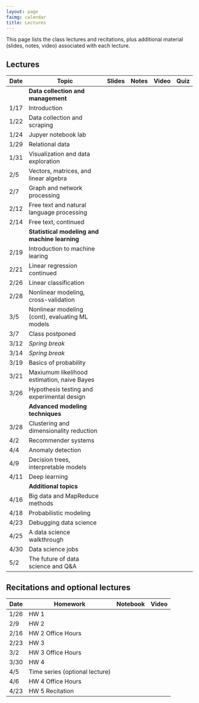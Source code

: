 ```yaml
---
layout: page
faimg: calendar
title: Lectures
---
```

This page lists the class lectures and recitations, plus additional material (slides, notes, video) associated with each lecture.

## Lectures

| Date | Topic | Slides | Notes | Video | Quiz |
| --- | --- | :---: | :---: | :---: | :---: |
| | **Data collection and management** | | | | |
| 1/17 | Introduction  | [<i class="fa fa-file-pdf-o"></i>](/notes/intro/intro.pdf) | [<i class="fa fa-file-text-o"></i>](/notes/intro) | [<i class="fa fa-video-camera"></i>](https://scs.hosted.panopto.com/Panopto/Pages/Viewer.aspx?id=9fb318db-2179-4391-932c-a86b0147d2c3) | [<i class="fa fa-question"></i>](https://goo.gl/forms/L5IMW0AtGhUx2CJJ2) |
| 1/22 | Data collection and scraping | [<i class="fa fa-file-pdf-o"></i>](/notes/data_collection/data_collection.pdf)  | [<i class="fa fa-file-text-o"></i>](/notes/data_collection) | [<i class="fa fa-video-camera"></i>](https://scs.hosted.panopto.com/Panopto/Pages/Viewer.aspx?id=cf488bfb-1ee9-42dc-b52c-a87001492b89) |[<i class="fa fa-question"></i>](https://goo.gl/forms/oQCGh4UXyw01Z1Nh1) |
| 1/24 | Jupyer notebook lab | [<i class="fa fa-file-pdf-o"></i>](/notes/jupyter/jupyter.pdf) |  [<i class="fa fa-file-text-o"></i>](/notes/jupyter/jupyter.tar.gz) | [<i class="fa fa-video-camera"></i>](https://scs.hosted.panopto.com/Panopto/Pages/Viewer.aspx?id=25f2f8cd-9e3f-43bd-993d-a8720148d766) | [<i class="fa fa-question"></i>](https://goo.gl/forms/5HHD3snlSP2iHEOu1)  |
| 1/29 | Relational data | [<i class="fa fa-file-pdf-o"></i>](/notes/relational_data/relational_data.pdf) | [<i class="fa fa-file-text-o"></i>](/notes/relational_data) | [<i class="fa fa-video-camera"></i>](https://scs.hosted.panopto.com/Panopto/Pages/Viewer.aspx?id=4909e4db-e1ac-4556-a14a-a87701490267) | [<i class="fa fa-question"></i>](https://goo.gl/forms/koPDAMkXYsvW1YPV2) |
| 1/31 | Visualization and data exploration | [<i class="fa fa-file-pdf-o"></i>](/notes/visualization/visualization.pdf)  | [<i class="fa fa-file-text-o"></i>](/notes/visualization) | [<i class="fa fa-video-camera"></i>](https://scs.hosted.panopto.com/Panopto/Pages/Viewer.aspx?id=e99996af-3f74-44bb-ad84-a87901482fab) | [<i class="fa fa-question"></i>](https://docs.google.com/forms/d/e/1FAIpQLSfDvY1AkLY8ZWirluOxFlpsMXzrKWdQ55PmarFOpgKG7NGS-Q/viewform?usp=sf_link) |
| 2/5  | Vectors, matrices, and linear algebra | [<i class="fa fa-file-pdf-o"></i>](/notes/matrices/matrices.pdf)  | [<i class="fa fa-file-text-o"></i>](/notes/matrices) | [<i class="fa fa-video-camera"></i>](https://scs.hosted.panopto.com/Panopto/Pages/Viewer.aspx?id=2b53302b-9a48-48ab-93bf-a87e01488d2b)  | [<i class="fa fa-question"></i>](https://goo.gl/forms/KORScdLk1RypxM6S2) |
| 2/7  | Graph and network processing | [<i class="fa fa-file-pdf-o"></i>](/notes/graphs/graphs.pdf) | [<i class="fa fa-file-text-o"></i>](/notes/graphs) | [<i class="fa fa-video-camera"></i>](https://scs.hosted.panopto.com/Panopto/Pages/Viewer.aspx?id=362c00ae-e0ef-4719-9b99-a8800148f2f5) | [<i class="fa fa-question"></i>](https://goo.gl/forms/zMAwoP3cZSZLJsLS2) |
| 2/12 | Free text and natural language processing | [<i class="fa fa-file-pdf-o"></i>](/notes/free_text/free_text.pdf) | [<i class="fa fa-file-text-o"></i>](/notes/free_text)  | [<i class="fa fa-video-camera"></i>](https://scs.hosted.panopto.com/Panopto/Pages/Viewer.aspx?id=9ff0beff-4a8e-4de7-8b90-a8850148a15a) | [<i class="fa fa-question"></i>](https://goo.gl/forms/fcXMDr9oL6mWvC5p2) |
| 2/14 | Free text, continued | [<i class="fa fa-file-pdf-o"></i>](/notes/free_text/free_text.pdf) | [<i class="fa fa-file-text-o"></i>](/notes/free_text)  | [<i class="fa fa-video-camera"></i>](https://scs.hosted.panopto.com/Panopto/Pages/Viewer.aspx?id=ca587e01-7b16-4376-8ff7-a88701498f98) | [<i class="fa fa-question"></i>](https://goo.gl/forms/QH1zUtvJ79c2SA0D3) |
| | **Statistical modeling and machine learning** || | | |
| 2/19 | Introduction to machine learing | [<i class="fa fa-file-pdf-o"></i>](/notes/ml_intro/ml_intro.pdf) | [<i class="fa fa-file-text-o"></i>](/notes/ml_intro) | [<i class="fa fa-video-camera"></i>](https://scs.hosted.panopto.com/Panopto/Pages/Viewer.aspx?id=12615ab6-9b01-41a5-9a8d-a88c014940e3) | [<i class="fa fa-question"></i>](https://goo.gl/forms/STCvjhbwl8OjQDtz2)|
| 2/21 | Linear regression continued | [<i class="fa fa-file-pdf-o"></i>](/notes/ml_intro/ml_intro.pdf) | [<i class="fa fa-file-text-o"></i>](/notes/ml_intro) | [<i class="fa fa-video-camera"></i>](https://scs.hosted.panopto.com/Panopto/Pages/Viewer.aspx?id=d66cde20-706e-4c9a-a091-a88e01495f3c) |[<i class="fa fa-question"></i>](https://goo.gl/forms/hRZJLfCTMhwgN7fz2) |
| 2/26 | Linear classification | [<i class="fa fa-file-pdf-o"></i>](/notes/linear_classification/linear_classification.pdf) |[<i class="fa fa-file-text-o"></i>](/notes/linear_classification) | [<i class="fa fa-video-camera"></i>](https://scs.hosted.panopto.com/Panopto/Pages/Viewer.aspx?id=8c9db180-92b5-48f5-92d4-a8930148e58c)  | [<i class="fa fa-question"></i>](https://goo.gl/forms/ikdMRh98YnqqGpmB2) |
| 2/28 | Nonlinear modeling, cross-validation | [<i class="fa fa-file-pdf-o"></i>](/notes/nonlinear_modeling/nonlinear_modeling.pdf) | [<i class="fa fa-file-text-o"></i>](/notes/nonlinear_modeling) | [<i class="fa fa-video-camera"></i>](https://scs.hosted.panopto.com/Panopto/Pages/Viewer.aspx?id=6af0e6c2-4b6a-47e0-899c-a89501488441)| [<i class="fa fa-question"></i>](https://goo.gl/forms/n9POWJKOcgpqpyir2) |
| 3/5  | Nonlinear modeling (cont), evaluating ML models | [<i class="fa fa-file-pdf-o"></i>](/notes/evaluation/evaluation.pdf) | [<i class="fa fa-file-text-o"></i>](/notes/nonlinear_modeling) | [<i class="fa fa-video-camera"></i>](https://scs.hosted.panopto.com/Panopto/Pages/Viewer.aspx?id=1c1a9c89-c265-4b56-9585-a89a014966e0) | [<i class="fa fa-question"></i>](https://goo.gl/forms/JYtvYzlmYlDJ49n82)|
| 3/7  | Class postponed || | | |
| 3/12 | *Spring break* || | | |
| 3/14 | *Spring break*  || | | |
| 3/19 | Basics of probability | [<i class="fa fa-file-pdf-o"></i>](/notes/probability/probability.pdf)  |  [<i class="fa fa-file-text-o"></i>](/notes/probability) | [<i class="fa fa-video-camera"></i>](https://scs.hosted.panopto.com/Panopto/Pages/Viewer.aspx?id=6d87101f-085d-4880-8cdc-a8a80138a7f4) | [<i class="fa fa-question"></i>](https://goo.gl/forms/ylmI2nuqmMZYo78Q2) |
| 3/21 | Maxiumum likelihood estimation, naive Bayes | [<i class="fa fa-file-pdf-o"></i>](/notes/mle/mle.pdf) | [<i class="fa fa-file-text-o"></i>](/notes/mle)  | [<i class="fa fa-video-camera"></i>](https://scs.hosted.panopto.com/Panopto/Pages/Viewer.aspx?id=a2f8bcbe-636e-4a03-9ddc-a8aa01390794) | [<i class="fa fa-question"></i>](https://goo.gl/forms/HWQAaKb1QOWv3qzf2) |
| 3/26 | Hypothesis testing and experimental design | [<i class="fa fa-file-pdf-o"></i>](/notes/hypothesis_testing/hypothesis_testing.pdf) | | [<i class="fa fa-video-camera"></i>](https://scs.hosted.panopto.com/Panopto/Pages/Viewer.aspx?id=2381c1ec-ba25-48e6-ac09-a8af01386c20) | [<i class="fa fa-question"></i>](https://goo.gl/forms/XVyljTZF1oPqGzJq1) |
| | **Advanced modeling techniques** |  | | | |
| 3/28 | Clustering and dimensionality reduction  |[<i class="fa fa-file-pdf-o"></i>](/notes/unsupervised/unsupervised.pdf) | [<i class="fa fa-file-text-o"></i>](/notes/unsupervised) | [<i class="fa fa-video-camera"></i>](https://scs.hosted.panopto.com/Panopto/Pages/Viewer.aspx?id=050c9e80-1b16-4852-9df7-a8b10138f6e6) | [<i class="fa fa-question"></i>](https://goo.gl/forms/NeZsmZuWsFnj7dYS2) |
| 4/2  | Recommender systems | [<i class="fa fa-file-pdf-o"></i>](/notes/recommender/recommender_systems.pdf) | [<i class="fa fa-file-text-o"></i>](/notes/recommender) | [<i class="fa fa-video-camera"></i>](https://scs.hosted.panopto.com/Panopto/Pages/Viewer.aspx?id=d201afa4-ba5d-4e47-b822-a8b601383dab)| [<i class="fa fa-question"></i>](https://goo.gl/forms/xtQMdymgD85O9vtu2)|   
| 4/4  | Anomaly detection | [<i class="fa fa-file-pdf-o"></i>](/notes/anomaly_detection/anomaly_detection.pdf)  | | [<i class="fa fa-video-camera"></i>](https://scs.hosted.panopto.com/Panopto/Pages/Viewer.aspx?id=94549858-3ff6-4910-8364-a8b80138f8b5) | [<i class="fa fa-question"></i>](https://goo.gl/forms/zZ8Yo8QUm8Ic0pZw1) |
| 4/9  | Decision trees, interpretable models | [<i class="fa fa-file-pdf-o"></i>](/notes/decision_trees/decision_trees.pdf) | | [<i class="fa fa-video-camera"></i>](https://scs.hosted.panopto.com/Panopto/Pages/Viewer.aspx?id=528b2d49-7497-479a-877f-a8bd0139747f) | [<i class="fa fa-question"></i>](https://goo.gl/forms/HTjrDQTef7BV8TAC2) |
| 4/11 | Deep learning | [<i class="fa fa-file-pdf-o"></i>](/notes/deep_learning/deep_learning.pdf)  | | [<i class="fa fa-video-camera"></i>](https://scs.hosted.panopto.com/Panopto/Pages/Viewer.aspx?id=d2a1aa06-6741-427c-b46c-a8bf0138b764) | [<i class="fa fa-question"></i>](https://goo.gl/forms/6fKgE0FGylCi1KWw1) |
| | **Additional topics**  | | | | |
| 4/16 | Big data and MapReduce methods  | [<i class="fa fa-file-pdf-o"></i>](/notes/mapreduce/mapreduce.pdf)  | | [<i class="fa fa-video-camera"></i>](https://scs.hosted.panopto.com/Panopto/Pages/Viewer.aspx?id=d6e065a4-cb31-41a5-8b44-a8c40138d5d6) | [<i class="fa fa-question"></i>](https://goo.gl/forms/qiwYsubTqNr74WEp2) |
| 4/18 | Probabilistic modeling | [<i class="fa fa-file-pdf-o"></i>](/notes/probabilistic_modeling/probabilistic_modeling.pdf) | | [<i class="fa fa-video-camera"></i>](https://scs.hosted.panopto.com/Panopto/Pages/Viewer.aspx?id=8bc73784-15e2-4b18-87e3-a8c60139025c) | [<i class="fa fa-question"></i>](https://goo.gl/forms/xI9RWfPPBgvboU5B2) |
| 4/23 | Debugging data science | [<i class="fa fa-file-pdf-o"></i>](/notes/debugging/debugging.pdf) | [<i class="fa fa-file-text-o"></i>](/notes/debugging) | | |
| 4/25 | A data science walkthrough | | | | |
| 4/30 | Data science jobs | | | | |
| 5/2  | The future of data science and Q&A | | | | |


## Recitations and optional lectures

| Date | Homework | Notebook | Video |
| --- | --- | :---: | :---: |
| 1/26 | HW 1 | [<i class="fa fa-file-text-o"></i>](/hw/hw1/recitation1.ipynb) | [<i class="fa fa-video-camera"></i>](https://scs.hosted.panopto.com/Panopto/Pages/Viewer.aspx?id=44616043-a057-457e-8122-a874017b5970) |
| 2/9 | HW 2 | [<i class="fa fa-file-text-o"></i>](/hw/hw2/recitation2.tar.gz) | [<i class="fa fa-video-camera"></i>](https://scs.hosted.panopto.com/Panopto/Pages/Viewer.aspx?id=40fc7ff0-5b42-4fb4-8485-a883002b1b21) |
| 2/16| HW 2 Office Hours | | [<i class="fa fa-video-camera"></i>](https://scs.hosted.panopto.com/Panopto/Pages/Viewer.aspx?id=9b61eccb-5bb3-44c2-9f41-a889014c575b)|
| 2/23 | HW 3 | [<i class="fa fa-file-text-o"></i>](/hw/hw3/recitation3.ipynb) | [<i class="fa fa-video-camera"></i>](https://scs.hosted.panopto.com/Panopto/Pages/Viewer.aspx?id=992b3f85-7ef7-435c-84dd-a890017df240)
| 3/2 | HW 3 Office Hours | | [<i class="fa fa-video-camera"></i>](https://scs.hosted.panopto.com/Panopto/Pages/Viewer.aspx?id=dcfa7d3b-db1e-476a-996f-a897014beb42) |
| 3/30 | HW 4 | [<i class="fa fa-file-text-o"></i>](/hw/hw4/recitation4.zip) | [<i class="fa fa-video-camera"></i>](https://scs.hosted.panopto.com/Panopto/Pages/Viewer.aspx?id=ecb3a841-ff01-4a5d-a6fc-a8b3015b0bac) |
| 4/5  | Time series (optional lecture) | [<i class="fa fa-file-pdf-o"></i>](/notes/time_series/time_series.pdf)  | [<i class="fa fa-video-camera"></i>](https://youtu.be/ks6S2LnFWo8) |
| 4/6 | HW 4 Office Hours | | [<i class="fa fa-video-camera"></i>](https://scs.hosted.panopto.com/Panopto/Pages/Viewer.aspx?id=10154824-d1c9-4374-b20b-a8ba014bd1ad) |
| 4/23 | HW 5 Recitation | [<i class="fa fa-file-text-o"></i>](/hw/hw5/rec.zip) | [<i class="fa fa-video-camera"></i>](https://scs.hosted.panopto.com/Panopto/Pages/Viewer.aspx?id=10154824-d1c9-4374-b20b-a8ba014bd1ad)
